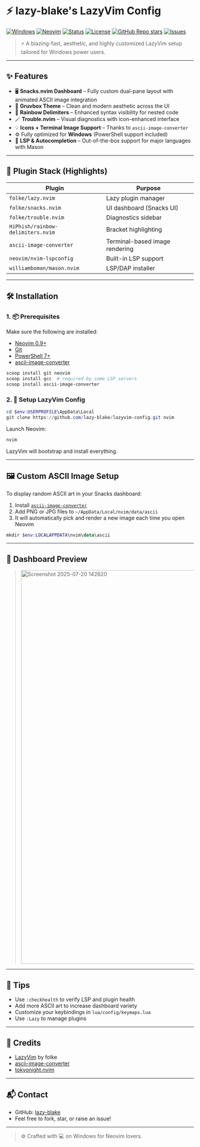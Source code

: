 # ⚡ lazy-blake's LazyVim Config

[![Windows](https://img.shields.io/badge/OS-Windows-00adef?logo=windows\&logoColor=white)](https://microsoft.com/windows)
[![Neovim](https://img.shields.io/badge/Neovim-0.9+-57A143?logo=neovim\&logoColor=white)](https://neovim.io)
[![Status](https://img.shields.io/badge/status-Customized-success?style=flat-square\&color=brightgreen)](#)
[![License](https://img.shields.io/github/license/lazy-blake/lazyvim-config?color=blue)](LICENSE)
[![GitHub Repo stars](https://img.shields.io/github/stars/lazy-blake/lazyvim-config?style=social)](https://github.com/lazy-blake/lazyvim-config)
[![Issues](https://img.shields.io/github/issues/lazy-blake/lazyvim-config)](https://github.com/lazy-blake/lazyvim-config/issues)

> ⚡ A blazing-fast, aesthetic, and highly customized LazyVim setup tailored for Windows power users.

---

## ✨ Features

* 🖥️ **Snacks.nvim Dashboard** – Fully custom dual-pane layout with animated ASCII image integration
* 🎨 **Gruvbox Theme** – Clean and modern aesthetic across the UI
* 🌈 **Rainbow Delimiters** – Enhanced syntax visibility for nested code
* 🪄 **Trouble.nvim** – Visual diagnostics with icon-enhanced interface
* 💡 **Icons + Terminal Image Support** – Thanks to `ascii-image-converter`
* ⚙️ Fully optimized for **Windows** (PowerShell support included)
* 🧠 **LSP & Autocompletion** – Out-of-the-box support for major languages with Mason

---

## 🧩 Plugin Stack (Highlights)

| Plugin                            | Purpose                        |
| --------------------------------- | ------------------------------ |
| `folke/lazy.nvim`                 | Lazy plugin manager            |
| `folke/snacks.nvim`               | UI dashboard (Snacks UI)       |
| `folke/trouble.nvim`              | Diagnostics sidebar            |
| `HiPhish/rainbow-delimiters.nvim` | Bracket highlighting           |
| `ascii-image-converter`           | Terminal-based image rendering |
| `neovim/nvim-lspconfig`           | Built-in LSP support           |
| `williamboman/mason.nvim`         | LSP/DAP installer              |

---

## 🛠 Installation

### 1. 📦 Prerequisites

Make sure the following are installed:

* [Neovim 0.9+](https://neovim.io)
* [Git](https://git-scm.com/downloads)
* [PowerShell 7+](https://github.com/PowerShell/PowerShell)
* [ascii-image-converter](https://github.com/TheZoraiz/ascii-image-converter)

```powershell
scoop install git neovim
scoop install gcc  # required by some LSP servers
scoop install ascii-image-converter
```

### 2. 🚀 Setup LazyVim Config

```powershell
cd $env:USERPROFILE\AppData\Local
git clone https://github.com/lazy-blake/lazyvim-config.git nvim
```

Launch Neovim:

```powershell
nvim
```

LazyVim will bootstrap and install everything.

---

## 🖼 Custom ASCII Image Setup

To display random ASCII art in your Snacks dashboard:

1. Install [`ascii-image-converter`](https://github.com/TheZoraiz/ascii-image-converter)
2. Add PNG or JPG files to `~/AppData/Local/nvim/data/ascii`
3. It will automatically pick and render a new image each time you open Neovim

```powershell
mkdir $env:LOCALAPPDATA\nvim\data\ascii
```

---

## 📸 Dashboard Preview

> <img width="1898" height="1057" alt="Screenshot 2025-07-20 142620" src="https://github.com/user-attachments/assets/7be76888-1b94-4dde-b4ac-fb06cfe3f612" />


---

## 🧠 Tips

* Use `:checkhealth` to verify LSP and plugin health
* Add more ASCII art to increase dashboard variety
* Customize your keybindings in `lua/config/keymaps.lua`
* Use `:Lazy` to manage plugins

---

## 🙌 Credits

* [LazyVim](https://github.com/LazyVim/LazyVim) by folke
* [ascii-image-converter](https://github.com/TheZoraiz/ascii-image-converter)
* [tokyonight.nvim](https://github.com/folke/tokyonight.nvim)

---

## 📬 Contact

* GitHub: [lazy-blake](https://github.com/lazy-blake)
* Feel free to fork, star, or raise an issue!

---

> ⚙️ Crafted with 💻 on Windows for Neovim lovers.
